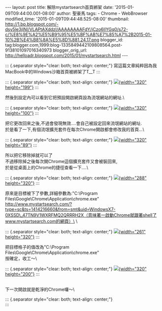 \-\-- layout: post title: 解除mystartsearch首頁綁架 date:
\'2015-01-09T09:44:00.001-08:00\' author: 聖豪馬 tags: - Chrome -
WebBrowser modified\_time: \'2015-01-09T09:44:48.525-08:00\' thumbnail:
http://1.bp.blogspot.com/-dsy5le3jINI/VLAPtAXddzI/AAAAAAAAFdY/jCzo6lIYGq0/s72-c/%E8%9E%A2%E5%B9%95%E5%BF%AB%E7%85%A7%2B2015-01-10%2B%E4%B8%8A%E5%8D%881.24.17.png
blogger\_id:
tag:blogger.com,1999:blog-1335849442109808564.post-9138101097016340973
blogger\_orig\_url:
http://helloadr.blogspot.com/2015/01/mystartsearch.html \-\--

::: {.separator style="clear: both; text-align: center;"}
寫這篇文章純粹因為我MacBook中的Windows沙箱首頁被綁架了T\_\_T
:::

::: {.separator style="clear: both; text-align: center;"}
[![](http://1.bp.blogspot.com/-dsy5le3jINI/VLAPtAXddzI/AAAAAAAAFdY/jCzo6lIYGq0/s1600/%E8%9E%A2%E5%B9%95%E5%BF%AB%E7%85%A7%2B2015-01-10%2B%E4%B8%8A%E5%8D%881.24.17.png){width="320"
height="199"}](http://1.bp.blogspot.com/-dsy5le3jINI/VLAPtAXddzI/AAAAAAAAFdY/jCzo6lIYGq0/s1600/%E8%9E%A2%E5%B9%95%E5%BF%AB%E7%85%A7%2B2015-01-10%2B%E4%B8%8A%E5%8D%881.24.17.png)
:::

然後到設定內可以看到它把預設開啟網頁設為流氓網站的網址.\

::: {.separator style="clear: both; text-align: center;"}
[![](http://3.bp.blogspot.com/-Jn9iIAy2bj8/VLARuLJXv3I/AAAAAAAAFdk/YvU9i-WeuMU/s1600/%E8%9E%A2%E5%B9%95%E5%BF%AB%E7%85%A7%2B2015-01-10%2B%E4%B8%8A%E5%8D%881.33.49.png){width="320"
height="100"}](http://3.bp.blogspot.com/-Jn9iIAy2bj8/VLARuLJXv3I/AAAAAAAAFdk/YvU9i-WeuMU/s1600/%E8%9E%A2%E5%B9%95%E5%BF%AB%E7%85%A7%2B2015-01-10%2B%E4%B8%8A%E5%8D%881.33.49.png)
:::

把它更改回來之後,不過會發現無效\....會自己被設定回來流氓網站的網址.\
於是看了一下,有個流氓擴充套件在每次Chrome開啟都會修改我的首頁\...\

::: {.separator style="clear: both; text-align: center;"}
[![](http://2.bp.blogspot.com/-qk6UlhtKIAU/VLASE4jgEwI/AAAAAAAAFds/7gMJpj8Gl5s/s1600/%E8%9E%A2%E5%B9%95%E5%BF%AB%E7%85%A7%2B2015-01-10%2B%E4%B8%8A%E5%8D%881.37.45.png){width="320"
height="89"}](http://2.bp.blogspot.com/-qk6UlhtKIAU/VLASE4jgEwI/AAAAAAAAFds/7gMJpj8Gl5s/s1600/%E8%9E%A2%E5%B9%95%E5%BF%AB%E7%85%A7%2B2015-01-10%2B%E4%B8%8A%E5%8D%881.37.45.png)
:::

所以把它移除掉就可以了\
不過移除掉之後每次開Chrome這個擴充套件又會被裝回來,\
於是從桌面上的Chrome的捷徑查看一下\....\

::: {.separator style="clear: both; text-align: center;"}
[![](http://2.bp.blogspot.com/-7uk3abb-K8E/VLASkBKQAKI/AAAAAAAAFd0/xM4uX7-PGZo/s1600/%E8%9E%A2%E5%B9%95%E5%BF%AB%E7%85%A7%2B2015-01-10%2B%E4%B8%8A%E5%8D%881.40.16.png){width="288"
height="320"}](http://2.bp.blogspot.com/-7uk3abb-K8E/VLASkBKQAKI/AAAAAAAAFd0/xM4uX7-PGZo/s1600/%E8%9E%A2%E5%B9%95%E5%BF%AB%E7%85%A7%2B2015-01-10%2B%E4%B8%8A%E5%8D%881.40.16.png)
:::

原來是目標被下了參數,詳細參數為:\"C:\\Program
Files\\Google\\Chrome\\Application\\chrome.exe\"
http://www.mystartsearch.com/?type=sc&ts=1414216660&from=smt&uid=WindowsX7-0XSSD\_47TN9V1WXRFMQ2QRRRH2X（意味著一啟動Chrome就跟著shell了www.mystartsearch.com的網頁）\
\

::: {.separator style="clear: both; text-align: center;"}
[![](http://2.bp.blogspot.com/-FB7_duNRTnE/VLAS-1X2QhI/AAAAAAAAFd8/2ZXwi7_CySo/s1600/%E8%9E%A2%E5%B9%95%E5%BF%AB%E7%85%A7%2B2015-01-10%2B%E4%B8%8A%E5%8D%881.42.06.png){width="261"
height="320"}](http://2.bp.blogspot.com/-FB7_duNRTnE/VLAS-1X2QhI/AAAAAAAAFd8/2ZXwi7_CySo/s1600/%E8%9E%A2%E5%B9%95%E5%BF%AB%E7%85%A7%2B2015-01-10%2B%E4%B8%8A%E5%8D%881.42.06.png)
:::

把目標格子的值改為\"C:\\Program
Files\\Google\\Chrome\\Application\\chrome.exe\"\
按確定，收工～\

::: {.separator style="clear: both; text-align: center;"}
[![](http://2.bp.blogspot.com/-svc-DRRxtVU/VLATQAkqRuI/AAAAAAAAFeE/6qlYHE8w6SE/s1600/%E8%9E%A2%E5%B9%95%E5%BF%AB%E7%85%A7%2B2015-01-10%2B%E4%B8%8A%E5%8D%881.43.12.png){width="320"
height="200"}](http://2.bp.blogspot.com/-svc-DRRxtVU/VLATQAkqRuI/AAAAAAAAFeE/6qlYHE8w6SE/s1600/%E8%9E%A2%E5%B9%95%E5%BF%AB%E7%85%A7%2B2015-01-10%2B%E4%B8%8A%E5%8D%881.43.12.png)
:::

\
下一次開啟就是乾淨的Chrome囉～\

::: {.separator style="clear: both; text-align: center;"}
\
:::
